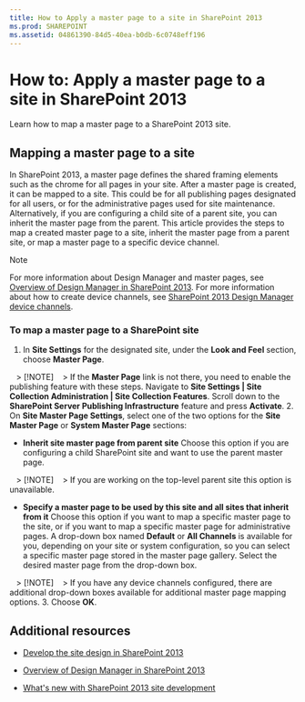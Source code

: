 ```yaml
---
title: How to Apply a master page to a site in SharePoint 2013
ms.prod: SHAREPOINT
ms.assetid: 04861390-84d5-40ea-b0db-6c0748eff196
---
```



# How to: Apply a master page to a site in SharePoint 2013
Learn how to map a master page to a SharePoint 2013 site.
## Mapping a master page to a site

In SharePoint 2013, a master page defines the shared framing elements such as the chrome for all pages in your site. After a master page is created, it can be mapped to a site. This could be for all publishing pages designated for all users, or for the administrative pages used for site maintenance. Alternatively, if you are configuring a child site of a parent site, you can inherit the master page from the parent. This article provides the steps to map a created master page to a site, inherit the master page from a parent site, or map a master page to a specific device channel.
  
    
    

> [!NOTE]
> For more information about Design Manager and master pages, see  [Overview of Design Manager in SharePoint 2013](overview-of-design-manager-in-sharepoint-2013.md). For more information about how to create device channels, see  [SharePoint 2013 Design Manager device channels](sharepoint-2013-design-manager-device-channels.md).
  
    
    


### To map a master page to a SharePoint site


1.  In **Site Settings** for the designated site, under the **Look and Feel** section, choose **Master Page**.
    
   > [!NOTE]
   > If the **Master Page** link is not there, you need to enable the publishing feature with these steps. Navigate to **Site Settings | Site Collection Administration | Site Collection Features**. Scroll down to the **SharePoint Server Publishing Infrastructure** feature and press **Activate**.
2. On **Site Master Page Settings**, select one of the two options for the **Site Master Page** or **System Master Page** sections:
    
  - **Inherit site master page from parent site** Choose this option if you are configuring a child SharePoint site and want to use the parent master page.
    
   > [!NOTE]
   > If you are working on the top-level parent site this option is unavailable.
  - **Specify a master page to be used by this site and all sites that inherit from it** Choose this option if you want to map a specific master page to the site, or if you want to map a specific master page for administrative pages. A drop-down box named **Default** or **All Channels** is available for you, depending on your site or system configuration, so you can select a specific master page stored in the master page gallery. Select the desired master page from the drop-down box.
    
   > [!NOTE]
   > If you have any device channels configured, there are additional drop-down boxes available for additional master page mapping options. 
3. Choose **OK**.
    
  

## Additional resources
<a name="bk_addresources"> </a>


-  [Develop the site design in SharePoint 2013](develop-the-site-design-in-sharepoint-2013.md)
    
  
-  [Overview of Design Manager in SharePoint 2013](overview-of-design-manager-in-sharepoint-2013.md)
    
  
-  [What's new with SharePoint 2013 site development](what-s-new-with-sharepoint-2013-site-development.md)
    
  

